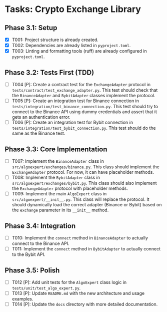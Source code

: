 # Tasks: Crypto Exchange Library

## Phase 3.1: Setup

- [x] T001: Project structure is already created.
- [x] T002: Dependencies are already listed in `pyproject.toml`.
- [x] T003: Linting and formatting tools (ruff) are already configured in `pyproject.toml`.

## Phase 3.2: Tests First (TDD)

- [ ] T004 [P]: Create a contract test for the `ExchangeAdapter` protocol in `tests/contract/test_exchange_adapter.py`. This test should check that the `BinanceAdapter` and `BybitAdapter` classes implement the protocol.
- [ ] T005 [P]: Create an integration test for Binance connection in `tests/integration/test_binance_connection.py`. This test should try to connect to the Binance API using dummy credentials and assert that it gets an authentication error.
- [ ] T006 [P]: Create an integration test for Bybit connection in `tests/integration/test_bybit_connection.py`. This test should do the same as the Binance test.

## Phase 3.3: Core Implementation

- [ ] T007: Implement the `BinanceAdapter` class in `src/algoexpert/exchanges/binance.py`. This class should implement the `ExchangeAdapter` protocol. For now, it can have placeholder methods.
- [ ] T008: Implement the `BybitAdapter` class in `src/algoexpert/exchanges/bybit.py`. This class should also implement the `ExchangeAdapter` protocol with placeholder methods.
- [ ] T009: Implement the main `AlgoExpert` class in `src/algoexpert/__init__.py`. This class will replace the protocol. It should dynamically load the correct adapter (Binance or Bybit) based on the `exchange` parameter in its `__init__` method.

## Phase 3.4: Integration

- [ ] T010: Implement the `connect` method in `BinanceAdapter` to actually connect to the Binance API.
- [ ] T011: Implement the `connect` method in `BybitAdapter` to actually connect to the Bybit API.

## Phase 3.5: Polish

- [ ] T012 [P]: Add unit tests for the `AlgoExpert` class logic in `tests/unit/test_algo_expert.py`.
- [ ] T013 [P]: Update `README.md` with the new architecture and usage examples.
- [ ] T014 [P]: Update the `docs` directory with more detailed documentation.
